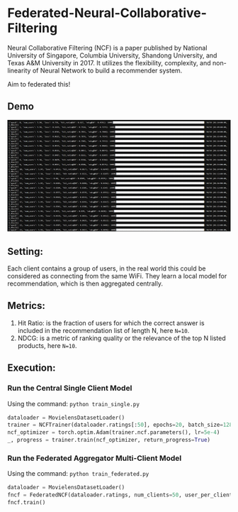 # Federated-Neural-Collaborative-Filtering
Neural Collaborative Filtering (NCF) is a paper published by National University of Singapore, Columbia University, Shandong University, and Texas A&amp;M University in 2017. It utilizes the flexibility, complexity, and non-linearity of Neural Network to build a recommender system. 

Aim to federated this!

## Demo
![demo](/output.png)

## Setting:

Each client contains a group of users, in the real world this could be considered as connecting from the same WiFi. They learn a local model for recommendation, which is then aggregated centrally.

## Metrics:

1. Hit Ratio: is the fraction of users for which the correct answer is included in the recommendation list of length N, here `N=10`.
2. NDCG: is a metric of ranking quality or the relevance of the top N listed products, here `N=10`.

## Execution:

### Run the Central Single Client Model

Using the command: `python train_single.py`

```py
dataloader = MovielensDatasetLoader()
trainer = NCFTrainer(dataloader.ratings[:50], epochs=20, batch_size=128)
ncf_optimizer = torch.optim.Adam(trainer.ncf.parameters(), lr=5e-4)
_, progress = trainer.train(ncf_optimizer, return_progress=True)
```

### Run the Federated Aggregator Multi-Client Model

Using the command: `python train_federated.py`

```py
dataloader = MovielensDatasetLoader()
fncf = FederatedNCF(dataloader.ratings, num_clients=50, user_per_client_range=[1, 10], mode="ncf", aggregation_epochs=50, local_epochs=10, batch_size=128)
fncf.train()
```
